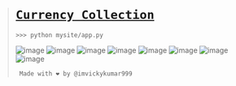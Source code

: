 ># [`Currency Collection`](https://imvickykumar999.github.io/Currency-Collection/)
>
>     >>> python mysite/app.py
>
>![image](https://github.com/imvickykumar999/Currency-Collection/assets/50515418/5887afd0-18a8-4f14-a073-0a0d197dc3f9)
>![image](https://github.com/imvickykumar999/Currency-Collection/assets/50515418/d819c3bb-e596-47a6-b0d9-493f561c9915)
>![image](https://github.com/imvickykumar999/Currency-Collection/assets/50515418/0d66b4e6-cdc3-47d5-abfe-f34006dab833)
>![image](https://github.com/imvickykumar999/Currency-Collection/assets/50515418/96a9dee8-4a25-44cd-b8c1-d727c910b039)
>![image](https://github.com/imvickykumar999/Currency-Collection/assets/50515418/1eccc1d4-5d1d-4d2f-9fdf-441cfe683fbc)
>![image](https://github.com/imvickykumar999/Currency-Collection/assets/50515418/bb9dd9d4-59fc-45c9-9e3f-da7344841d73)
>![image](https://github.com/imvickykumar999/Currency-Collection/assets/50515418/3464868b-48dc-4e9b-aa0e-7c1fe70f235a)
>![image](https://github.com/imvickykumar999/Currency-Collection/assets/50515418/23e04599-158c-478f-a581-615daf91e195)
>
>      Made with ❤️ by @imvickykumar999
